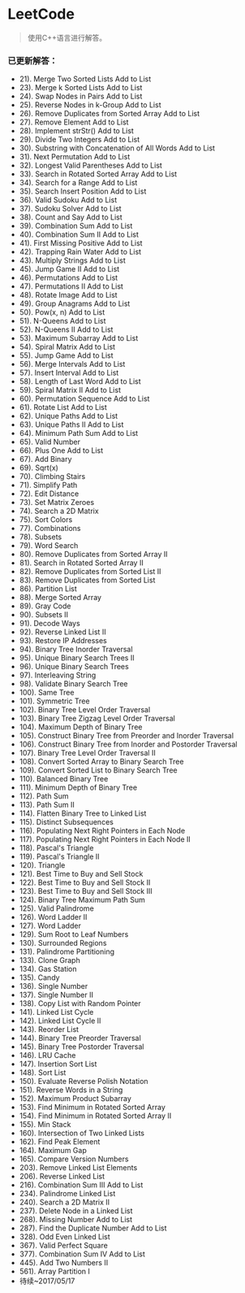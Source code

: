 # LeetCode
> 使用C++语言进行解答。
### 已更新解答：
* 21). Merge Two Sorted Lists Add to List
* 23). Merge k Sorted Lists Add to List
* 24). Swap Nodes in Pairs Add to List
* 25). Reverse Nodes in k-Group Add to List
* 26). Remove Duplicates from Sorted Array Add to List
* 27). Remove Element Add to List
* 28). Implement strStr() Add to List
* 29). Divide Two Integers Add to List
* 30). Substring with Concatenation of All Words Add to List
* 31). Next Permutation Add to List
* 32). Longest Valid Parentheses Add to List
* 33). Search in Rotated Sorted Array Add to List
* 34). Search for a Range Add to List
* 35). Search Insert Position Add to List
* 36). Valid Sudoku Add to List
* 37). Sudoku Solver Add to List
* 38). Count and Say Add to List
* 39). Combination Sum Add to List
* 40). Combination Sum II Add to List
* 41). First Missing Positive Add to List
* 42). Trapping Rain Water Add to List
* 43). Multiply Strings Add to List
* 45). Jump Game II Add to List
* 46). Permutations Add to List
* 47). Permutations II Add to List
* 48). Rotate Image Add to List
* 49). Group Anagrams Add to List
* 50). Pow(x, n) Add to List
* 51). N-Queens Add to List
* 52). N-Queens II Add to List
* 53). Maximum Subarray Add to List
* 54). Spiral Matrix Add to List
* 55). Jump Game Add to List
* 56). Merge Intervals Add to List
* 57). Insert Interval Add to List
* 58). Length of Last Word Add to List
* 59). Spiral Matrix II Add to List
* 60). Permutation Sequence Add to List
* 61). Rotate List Add to List
* 62). Unique Paths Add to List
* 63). Unique Paths II Add to List
* 64). Minimum Path Sum Add to List
* 65). Valid Number
* 66). Plus One Add to List
* 67). Add Binary
* 69). Sqrt(x)	
* 70). Climbing Stairs
* 71). Simplify Path
* 72). Edit Distance
* 73). Set Matrix Zeroes
* 74). Search a 2D Matrix
* 75). Sort Colors
* 77). Combinations
* 78). Subsets
* 79). Word Search
* 80). Remove Duplicates from Sorted Array II
* 81). Search in Rotated Sorted Array II
* 82). Remove Duplicates from Sorted List II
* 83). Remove Duplicates from Sorted List
* 86). Partition List   
* 88). Merge Sorted Array  
* 89). Gray Code   
* 90). Subsets II   
* 91). Decode Ways 
* 92). Reverse Linked List II   
* 93). Restore IP Addresses   
* 94). Binary Tree Inorder Traversal   
* 95). Unique Binary Search Trees II 
* 96). Unique Binary Search Trees   
* 97). Interleaving String      
* 98). Validate Binary Search Tree     
* 100). Same Tree  
* 101). Symmetric Tree 
* 102). Binary Tree Level Order Traversal 
* 103). Binary Tree Zigzag Level Order Traversal  
* 104). Maximum Depth of Binary Tree   
* 105). Construct Binary Tree from Preorder and Inorder Traversal  
* 106). Construct Binary Tree from Inorder and Postorder Traversal   	   
* 107). Binary Tree Level Order Traversal II    
* 108). Convert Sorted Array to Binary Search Tree      
* 109). Convert Sorted List to Binary Search Tree   
* 110). Balanced Binary Tree   
* 111). Minimum Depth of Binary Tree
* 112). Path Sum
* 113). Path Sum II 
* 114). Flatten Binary Tree to Linked List   
* 115). Distinct Subsequences   
* 116). Populating Next Right Pointers in Each Node   
* 117). Populating Next Right Pointers in Each Node II   
* 118). Pascal's Triangle
* 119). Pascal's Triangle II 
* 120). Triangle  
* 121). Best Time to Buy and Sell Stock
* 122). Best Time to Buy and Sell Stock II   
* 123). Best Time to Buy and Sell Stock III   
* 124). Binary Tree Maximum Path Sum
* 125). Valid Palindrome
* 126). Word Ladder II   
* 127). Word Ladder   
* 129). Sum Root to Leaf Numbers   
* 130). Surrounded Regions   
* 131). Palindrome Partitioning   
* 133). Clone Graph   
* 134). Gas Station   
* 135). Candy   
* 136). Single Number  
* 137). Single Number II   
* 138). Copy List with Random Pointer    
* 141). Linked List Cycle   
* 142). Linked List Cycle II 
* 143). Reorder List   
* 144). Binary Tree Preorder Traversal   
* 145). Binary Tree Postorder Traversal   
* 146). LRU Cache   
* 147). Insertion Sort List   
* 148). Sort List   
* 150). Evaluate Reverse Polish Notation   
* 151). Reverse Words in a String  
* 152). Maximum Product Subarray   
* 153). Find Minimum in Rotated Sorted Array   
* 154). Find Minimum in Rotated Sorted Array II 
* 155). Min Stack   
* 160). Intersection of Two Linked Lists   	
* 162).	Find Peak Element   
* 164). Maximum Gap   		
* 165).	Compare Version Numbers    
*	203).	Remove Linked List Elements   
* 206). Reverse Linked List   
* 216). Combination Sum III Add to List
* 234). Palindrome Linked List   
* 240). Search a 2D Matrix II
*	237). Delete Node in a Linked List   
* 268). Missing Number Add to List
* 287). Find the Duplicate Number Add to List
* 328). Odd Even Linked List     
* 367). Valid Perfect Square   
* 377). Combination Sum IV Add to List
* 445). Add Two Numbers II    
* 561). Array Partition I   
* 待续~2017/05/17
